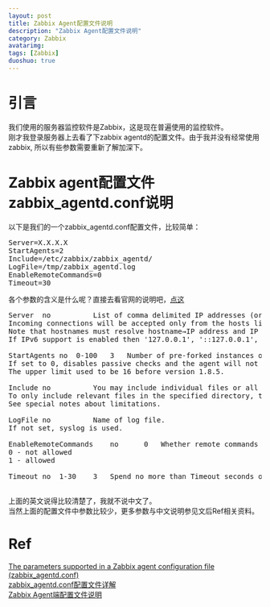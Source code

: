 ```yaml
---
layout: post
title: Zabbix Agent配置文件说明
description: "Zabbix Agent配置文件说明"
category: Zabbix
avatarimg: 
tags: [Zabbix]
duoshuo: true
---
```


# 引言
我们使用的服务器监控软件是Zabbix，这是现在普遍使用的监控软件。  
刚才我登录服务器上去看了下zabbix agentd的配置文件。由于我并没有经常使用zabbix, 所以有些参数需要重新了解加深下。  

# Zabbix agent配置文件zabbix_agentd.conf说明
以下是我们的一个zabbix_agentd.conf配置文件，比较简单：
<pre>
Server=X.X.X.X
StartAgents=2
Include=/etc/zabbix/zabbix_agentd/
LogFile=/tmp/zabbix_agentd.log
EnableRemoteCommands=0
Timeout=30
</pre>

各个参数的含义是什么呢？直接去看官网的说明吧，[点这](https://www.zabbix.com/documentation/2.4/manual/appendix/config/zabbix_agentd)  

<pre>
Server	no			List of comma delimited IP addresses (or hostnames) of Zabbix servers. Spaces are allowed since the Zabbix 2.2 version.
Incoming connections will be accepted only from the hosts listed here.
Note that hostnames must resolve hostname→IP address and IP address→hostname.
If IPv6 support is enabled then '127.0.0.1', '::127.0.0.1', '::ffff:127.0.0.1' are treated equally.

StartAgents	no	0-100	3	Number of pre-forked instances of zabbix_agentd that process passive checks.
If set to 0, disables passive checks and the agent will not listen on any TCP port.
The upper limit used to be 16 before version 1.8.5.

Include	no			You may include individual files or all files in a directory in the configuration file.
To only include relevant files in the specified directory, the asterisk wildcard character is supported for pattern matching. For example: /absolute/path/to/config/files/*.conf. Pattern matching is supported since Zabbix 2.4.0.
See special notes about limitations.

LogFile	no			Name of log file.
If not set, syslog is used.

EnableRemoteCommands	no		0	Whether remote commands from Zabbix server are allowed.
0 - not allowed
1 - allowed

Timeout	no	1-30	3	Spend no more than Timeout seconds on processing

</pre>

上面的英文说得比较清楚了，我就不说中文了。  
当然上面的配置文件中参数比较少，更多参数与中文说明参见文后Ref相关资料。

# Ref
[The parameters supported in a Zabbix agent configuration file (zabbix_agentd.conf)](https://www.zabbix.com/documentation/2.4/manual/appendix/config/zabbix_agentd)  
[zabbix_agentd.conf配置文件详解](http://www.ttlsa.com/zabbix/zabbix_agentd-conf-description/)  
[Zabbix Agent端配置文件说明](http://blog.chinaunix.net/uid-29155617-id-4668602.html)  


